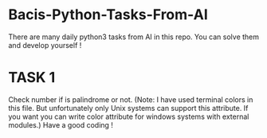 # Bacis-Python-Tasks-From-AI
There are many daily python3 tasks from AI in this repo. You can solve them and develop yourself !

# TASK 1
Check number if is palindrome or not.
(Note: I have used terminal colors in this file. But unfortunately only Unix systems can support this attribute. If you want you can write color attribute for windows systems with external modules.)
Have a good coding !
